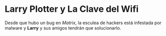 # Larry Plotter y La Clave del Wifi

Desde que hubo un bug en *Matrix*, la esculea de hackers está infestada por malware y **Larry** y sus amigos tendrán que solucionarlo.
